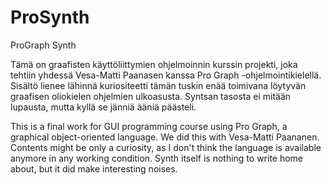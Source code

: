 # ProSynth
ProGraph Synth

Tämä on graafisten käyttöliittymien ohjelmoinnin kurssin projekti, joka tehtiin yhdessä Vesa-Matti Paanasen
kanssa Pro Graph -ohjelmointikielellä.  Sisältö lienee lähinnä kuriositeetti tämän tuskin enää toimivana löytyvän
graafisen oliokielen ohjelmien ulkoasusta.  Syntsan tasosta ei mitään lupausta, mutta kyllä se jänniä ääniä päästeli.

This is a final work for GUI programming course using Pro Graph, a graphical object-oriented language.
We did this with Vesa-Matti Paananen.  Contents might be only a curiosity, as I don't think the language
is available anymore in any working condition.  Synth itself is nothing to write home about,
but it did make interesting noises.
